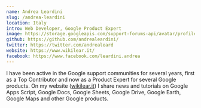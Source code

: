 ```yaml
---
name: Andrea Leardini
slug: /andrea-leardini
location: Italy
intro: Web Developer, Google Product Expert
image: https://storage.googleapis.com/support-forums-api/avatar/profile-4292-2826138448840749949.png
github: https://github.com/andrealeardini/
twitter: https://twitter.com/andrealeard
website: https://www.wikilear.it/
facebook: https://www.facebook.com/leardini.andrea
---
```


I have been active in the Google support communities for several years, first as a Top Contributor and now as a Product Expert for several Google products. On my website ([wikilear.it](https://www.wikilear.it/)) I share news and tutorials on Google Apps Script, Google Docs, Google Sheets, Google Drive, Google Earth, Google Maps and other Google products.
